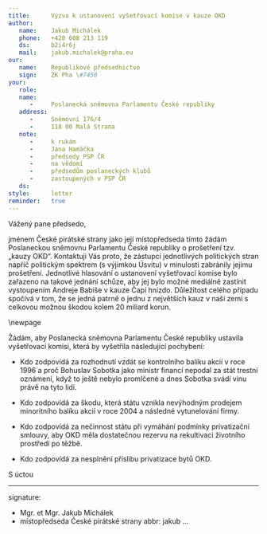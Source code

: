 ```yaml
---
title:      Výzva k ustanovení vyšetřovací komise v kauze OKD
author:
   name:    Jakub Michálek
   phone:   +420 608 213 119
   ds:      b2i4r6j
   mail:    jakub.michalek@praha.eu
our:
   name:    Republikové předsednictvo
   sign:    ZK Pha \#7450
your:
   role:    
   name:    
      -     Poslanecká sněmovna Parlamentu České republiky
   address:
      -     Sněmovní 176/4
      -     118 00 Malá Strana
   note:
      -     k rukám
      -     Jana Hamáčka
      -     předsedy PSP ČR
      -     na vědomí
      -     předsedům poslaneckých klubů
      -     zastoupených v PSP ČR
   ds:      
style:      letter
reminder:   true
---
```


Vážený pane předsedo,

jménem České pirátské strany jako její místopředseda tímto žádám Poslaneckou sněmovnu Parlamentu České republiky o prošetření tzv. „kauzy OKD“. Kontaktuji Vás proto, že zástupci jednotlivých politických stran napříč politickým spektrem (s výjimkou Úsvitu) v minulosti zabránily jejímu prošetření. Jednotlivé hlasování o ustanovení vyšetřovací komise bylo zařazeno na takové jednání schůze, aby jej bylo možné mediálně zastínit vystoupením Andreje Babiše v kauze Čapí hnízdo. Důležitost celého případu spočívá v tom, že se jedná patrně o jednu z největších kauz v naší zemi s celkovou možnou škodou kolem 20 miliard korun.

\newpage

Žádám, aby Poslanecká sněmovna Parlamentu České republiky ustavila vyšetřovací komisi, která by vyšetřila následující pochybení:

* Kdo zodpovídá za rozhodnutí vzdát se kontrolního balíku akcií v roce 1996 a proč Bohuslav Sobotka jako ministr financí nepodal za stát trestní oznámení, když to ještě nebylo promlčené a dnes Sobotka svádí vinu právě na tyto lidi.

* Kdo zodpovídá za škodu, která státu vznikla nevýhodným prodejem minoritního balíku akcií v roce 2004 a následné vytunelování firmy.

* Kdo zodpovídá za nečinnost státu při vymáhání podmínky privatizační smlouvy, aby OKD měla dostatečnou rezervu na rekultivaci životního prostředí po těžbě.

* Kdo zodpovídá za nesplnění příslibu privatizace bytů OKD.

S úctou

---
signature: 
  - Mgr. et Mgr. Jakub Michálek
  - místopředseda České pirátské strany
abbr:       jakub
...

